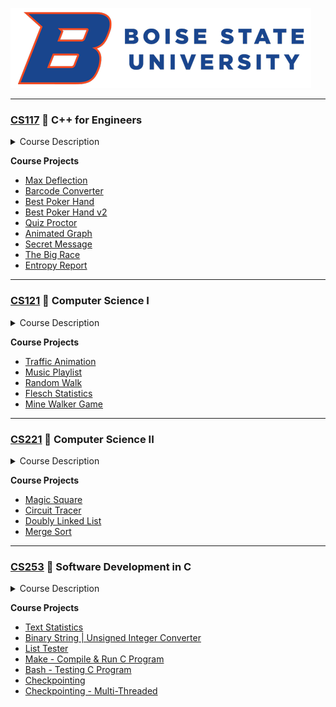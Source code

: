 ![Boise State University](bsu_logo.png?raw=true)

___

### [CS117](cs117/README.md) :small_orange_diamond: C++ for Engineers

<details>

<summary>Course Description</summary>
An introductory course in computer programming using C++. Topics include: scalar types; aggregate types; pointers and reference types; statements; expressions; functions; libraries; and a brief introduction to classes, objects, and overloading. Emphasis is on: development, compilation, debugging, and execution of complete programs implementing given algorithms for numerical, scientific, and engineering applications.

</details>

**Course Projects**
- [Max Deflection](cs117/p1)
- [Barcode Converter](cs117/p3)
- [Best Poker Hand](cs117/p2)
- [Best Poker Hand v2](cs117/p6)
- [Quiz Proctor](cs117/p4)
- [Animated Graph](cs117/p5)
- [Secret Message](cs117/p7)
- [The Big Race](cs117/p9)
- [Entropy Report](cs117/p10)

___

### [CS121](cs121/README.md) :small_orange_diamond: Computer Science I

<details>

<summary>Course Description</summary>
Introduction to object-oriented problem solving and programming. Software development process. Data and expression, conditionals and loops, arrays and lists, and classes and interfaces. Introduction to graphical user interfaces (GUIs). Guided, in-class programming activities and targeted projects to teach problem solving and software development skills.

</details>

**Course Projects**
- [Traffic Animation](cs121/p1)
- [Music Playlist](cs121/p2)
- [Random Walk](cs121/p3)
- [Flesch Statistics](cs121/p4)
- [Mine Walker Game](cs121/p5)

___

### [CS221](cs221/README.md) :small_orange_diamond: Computer Science II

<details>

<summary>Course Description</summary>
Object-oriented design including inheritance, polymorphism, and dynamic binding. Graphical user interfaces. Recursion. Introduction to program correctness and testing/analysis of time/space requirements. Basic data structures: lists, collections, stacks, and queues. Basic searching and sorting.

</details>

**Course Projects**
- [Magic Square](cs221/p1)
- [Circuit Tracer](cs221/p2)
- [Doubly Linked List](cs221/p3)
- [Merge Sort](cs221/p4)

___

### [CS253](cs253/README.md) :small_orange_diamond: Software Development in C

<details>

<summary>Course Description</summary>
Structure of C programs, functions, scope, arrays, structures, pointers, and run-time memory management. Introduction to build systems, debugging techniques, and process management and basic systems programming.

</details>

**Course Projects**
- [Text Statistics](cs253/p1)
- [Binary String | Unsigned Integer Converter](cs253/p2)
- [List Tester](cs253/p3)
- [Make - Compile & Run C Program](cs253/p4)
- [Bash - Testing C Program](cs253/p5)
- [Checkpointing](cs253/p6)
- [Checkpointing - Multi-Threaded](cs253/p7)
